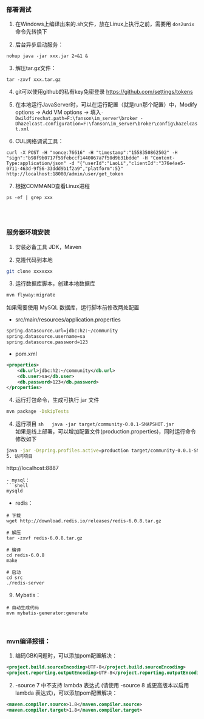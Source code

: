 ### 部署调试
1. 在Windows上编译出来的.sh文件，放在Linux上执行之前，需要用 `dos2unix` 命令先转换下

2. 后台异步启动服务：
```shell
nohup java -jar xxx.jar 2>&1 &
```

3. 解压tar.gz文件：
```shell
tar -zxvf xxx.tar.gz
```

4. git可以使用github的私有key免密登录 https://github.com/settings/tokens

5. 在本地运行JavaServer时，可以在运行配置（就是run那个配置）中，Modify options -> Add VM options -> 填入`-Dwildfirechat.path=F:\fanson\im_server\broker -Dhazelcast.configuration=F:\fanson\im_server\broker\config\hazelcast.xml`

6. CUL网络调试工具：
```shell
curl -X POST -H "nonce:76616" -H "timestamp":"1558350862502" -H "sign":"b98f9b0717f59febccf1440067a7f50d9b31bdde" -H "Content-Type:application/json" -d "{"userId":"LaoLi","clientId":"376e4ae5-0711-463d-9f56-33ddd9b1f2a9","platform":5}" http://localhost:18080/admin/user/get_token
```

7. 根据COMMAND查看Linux进程
```shell
ps -ef | grep xxx
```

<br><br>

### 服务器环境安装
1. 安装必备工具  JDK，Maven  

2. 克隆代码到本地  
```sh  
git clone xxxxxxx
```  

3. 运行数据库脚本，创建本地数据库  
```sh  
mvn flyway:migrate
```  

如果需要使用 MySQL 数据库，运行脚本前修改两处配置 
- src/main/resources/application.properties
```sh
spring.datasource.url=jdbc:h2:~/community  
spring.datasource.username=sa  
spring.datasource.password=123  
```
- pom.xml  
```xml
<properties>  
    <db.url>jdbc:h2:~/community</db.url>    
    <db.user>sa</db.user>    
    <db.password>123</db.password>
</properties>  
```  

4. 运行打包命令，生成可执行 jar 文件  
```sh  
mvn package -DskipTests
```  
4. 运行项目  ```sh  
java -jar target/community-0.0.1-SNAPSHOT.jar```  
如果是线上部署，可以增加配置文件(production.properties)，同时运行命令修改如下  
```sh  
java -jar -Dspring.profiles.active=production target/community-0.0.1-SNAPSHOT.jar```  
5. 访问项目  
```  
http://localhost:8887  
```
- mysql：
```shell
mysqld
```
- redis：
```shell
# 下载
wget http://download.redis.io/releases/redis-6.0.8.tar.gz

# 解压
tar -zxvf redis-6.0.8.tar.gz

# 编译
cd redis-6.0.8
make

# 启动
cd src
./redis-server
```

9. Mybatis：
```shell
# 自动生成代码
mvn mybatis-generator:generate
```

<br>

### mvn编译报错：
1. 编码GBK问题时，可以添加pom配置解决：
```xml
<project.build.sourceEncoding>UTF-8</project.build.sourceEncoding>  
<project.reporting.outputEncoding>UTF-8</project.reporting.outputEncoding>
```

2.  -source 7 中不支持 lambda 表达式  (请使用 -source 8 或更高版本以启用 lambda 表达式)，可以添加pom配置解决：
```xml
<maven.compiler.source>1.8</maven.compiler.source>  
<maven.compiler.target>1.8</maven.compiler.target>
```

